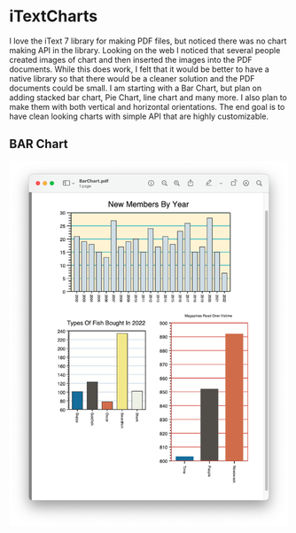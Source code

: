 # iTextCharts

I love the iText 7 library for making PDF files, but noticed there was no chart making API in the library. Looking on
the web I noticed that several people created images of chart and then inserted the images into the PDF documents.
While this does work, I felt that it would be better to have a native library so that there would be a cleaner solution
and the PDF documents could be  small. I am starting with a Bar Chart, but plan on adding stacked bar chart, Pie Chart, 
line chart and many more. I also plan to make them with both vertical and horizontal orientations. The end goal is to 
have clean looking charts with simple API that are highly customizable. 

## BAR Chart
<p>
    <img src="https://github.com/PerryCameron/iTextCharts/blob/main/src/main/resources/screenshots/BarChartScreenShot.png"  />
</p>